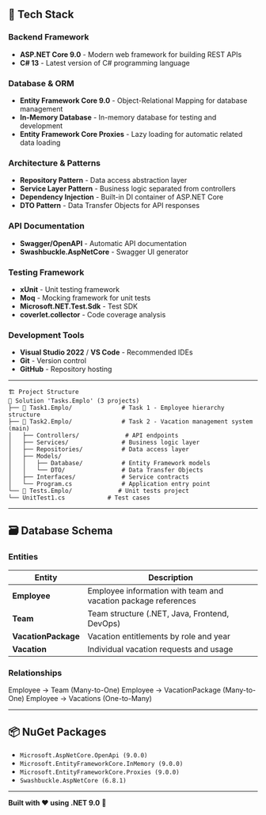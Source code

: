 ## 🚀 Tech Stack

### **Backend Framework**
- **ASP.NET Core 9.0** - Modern web framework for building REST APIs
- **C# 13** - Latest version of C# programming language

### **Database & ORM**
- **Entity Framework Core 9.0** - Object-Relational Mapping for database management
- **In-Memory Database** - In-memory database for testing and development
- **Entity Framework Core Proxies** - Lazy loading for automatic related data loading

### **Architecture & Patterns**
- **Repository Pattern** - Data access abstraction layer
- **Service Layer Pattern** - Business logic separated from controllers
- **Dependency Injection** - Built-in DI container of ASP.NET Core
- **DTO Pattern** - Data Transfer Objects for API responses

### **API Documentation**
- **Swagger/OpenAPI** - Automatic API documentation
- **Swashbuckle.AspNetCore** - Swagger UI generator

### **Testing Framework**
- **xUnit** - Unit testing framework
- **Moq** - Mocking framework for unit tests
- **Microsoft.NET.Test.Sdk** - Test SDK
- **coverlet.collector** - Code coverage analysis

### **Development Tools**
- **Visual Studio 2022** / **VS Code** - Recommended IDEs
- **Git** - Version control
- **GitHub** - Repository hosting

---
```
🏗️ Project Structure
📁 Solution 'Tasks.Emplo' (3 projects)
├── 📁 Task1.Emplo/              # Task 1 - Employee hierarchy structure
├── 📁 Task2.Emplo/              # Task 2 - Vacation management system (main)
│   ├── Controllers/             # API endpoints
│   ├── Services/               # Business logic layer
│   ├── Repositories/           # Data access layer
│   ├── Models/
│   │   ├── Database/           # Entity Framework models
│   │   └── DTO/                # Data Transfer Objects
│   ├── Interfaces/             # Service contracts
│   └── Program.cs              # Application entry point
└── 📁 Tests.Emplo/             # Unit tests project
└── UnitTest1.cs            # Test cases
```
---

## 🗃️ Database Schema

### **Entities**
| Entity | Description |
|--------|-------------|
| **Employee** | Employee information with team and vacation package references |
| **Team** | Team structure (.NET, Java, Frontend, DevOps) |
| **VacationPackage** | Vacation entitlements by role and year |
| **Vacation** | Individual vacation requests and usage |

### **Relationships**
Employee → Team (Many-to-One)
Employee → VacationPackage (Many-to-One)
Employee → Vacations (One-to-Many)

---

## 📦 NuGet Packages
- `Microsoft.AspNetCore.OpenApi (9.0.0)`
- `Microsoft.EntityFrameworkCore.InMemory (9.0.0)`
- `Microsoft.EntityFrameworkCore.Proxies (9.0.0)`
- `Swashbuckle.AspNetCore (6.8.1)`

---

**Built with ❤️ using .NET 9.0** 🎯
